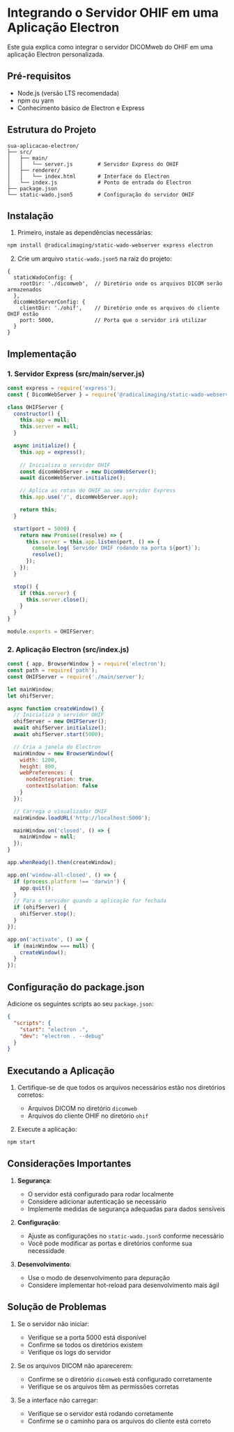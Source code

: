 # Integrando o Servidor OHIF em uma Aplicação Electron

Este guia explica como integrar o servidor DICOMweb do OHIF em uma aplicação Electron personalizada.

## Pré-requisitos

- Node.js (versão LTS recomendada)
- npm ou yarn
- Conhecimento básico de Electron e Express

## Estrutura do Projeto

```
sua-aplicacao-electron/
├── src/
│   ├── main/
│   │   └── server.js        # Servidor Express do OHIF
│   ├── renderer/
│   │   └── index.html       # Interface do Electron
│   └── index.js             # Ponto de entrada do Electron
├── package.json
└── static-wado.json5        # Configuração do servidor OHIF
```

## Instalação

1. Primeiro, instale as dependências necessárias:

```bash
npm install @radicalimaging/static-wado-webserver express electron
```

2. Crie um arquivo `static-wado.json5` na raiz do projeto:

```json5
{
  staticWadoConfig: {
    rootDir: './dicomweb',  // Diretório onde os arquivos DICOM serão armazenados
  },
  dicomWebServerConfig: {
    clientDir: './ohif',    // Diretório onde os arquivos do cliente OHIF estão
    port: 5000,             // Porta que o servidor irá utilizar
  }
}
```

## Implementação

### 1. Servidor Express (src/main/server.js)

```javascript
const express = require('express');
const { DicomWebServer } = require('@radicalimaging/static-wado-webserver');

class OHIFServer {
  constructor() {
    this.app = null;
    this.server = null;
  }

  async initialize() {
    this.app = express();
    
    // Inicializa o servidor OHIF
    const dicomWebServer = new DicomWebServer();
    await dicomWebServer.initialize();

    // Aplica as rotas do OHIF ao seu servidor Express
    this.app.use('/', dicomWebServer.app);

    return this;
  }

  start(port = 5000) {
    return new Promise((resolve) => {
      this.server = this.app.listen(port, () => {
        console.log(`Servidor OHIF rodando na porta ${port}`);
        resolve();
      });
    });
  }

  stop() {
    if (this.server) {
      this.server.close();
    }
  }
}

module.exports = OHIFServer;
```

### 2. Aplicação Electron (src/index.js)

```javascript
const { app, BrowserWindow } = require('electron');
const path = require('path');
const OHIFServer = require('./main/server');

let mainWindow;
let ohifServer;

async function createWindow() {
  // Inicializa o servidor OHIF
  ohifServer = new OHIFServer();
  await ohifServer.initialize();
  await ohifServer.start(5000);

  // Cria a janela do Electron
  mainWindow = new BrowserWindow({
    width: 1200,
    height: 800,
    webPreferences: {
      nodeIntegration: true,
      contextIsolation: false
    }
  });

  // Carrega o visualizador OHIF
  mainWindow.loadURL('http://localhost:5000');

  mainWindow.on('closed', () => {
    mainWindow = null;
  });
}

app.whenReady().then(createWindow);

app.on('window-all-closed', () => {
  if (process.platform !== 'darwin') {
    app.quit();
  }
  // Para o servidor quando a aplicação for fechada
  if (ohifServer) {
    ohifServer.stop();
  }
});

app.on('activate', () => {
  if (mainWindow === null) {
    createWindow();
  }
});
```

## Configuração do package.json

Adicione os seguintes scripts ao seu `package.json`:

```json
{
  "scripts": {
    "start": "electron .",
    "dev": "electron . --debug"
  }
}
```

## Executando a Aplicação

1. Certifique-se de que todos os arquivos necessários estão nos diretórios corretos:
   - Arquivos DICOM no diretório `dicomweb`
   - Arquivos do cliente OHIF no diretório `ohif`

2. Execute a aplicação:
```bash
npm start
```

## Considerações Importantes

1. **Segurança**: 
   - O servidor está configurado para rodar localmente
   - Considere adicionar autenticação se necessário
   - Implemente medidas de segurança adequadas para dados sensíveis

2. **Configuração**:
   - Ajuste as configurações no `static-wado.json5` conforme necessário
   - Você pode modificar as portas e diretórios conforme sua necessidade

3. **Desenvolvimento**:
   - Use o modo de desenvolvimento para depuração
   - Considere implementar hot-reload para desenvolvimento mais ágil

## Solução de Problemas

1. Se o servidor não iniciar:
   - Verifique se a porta 5000 está disponível
   - Confirme se todos os diretórios existem
   - Verifique os logs do servidor

2. Se os arquivos DICOM não aparecerem:
   - Confirme se o diretório `dicomweb` está configurado corretamente
   - Verifique se os arquivos têm as permissões corretas

3. Se a interface não carregar:
   - Verifique se o servidor está rodando corretamente
   - Confirme se o caminho para os arquivos do cliente está correto 